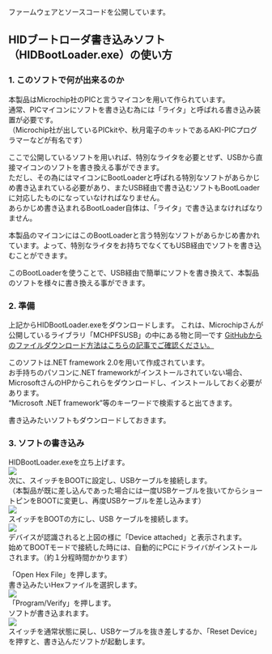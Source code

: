 ファームウェアとソースコードを公開しています。  

## HIDブートローダ書き込みソフト（HIDBootLoader.exe）の使い方

### 1. このソフトで何が出来るのか

本製品はMicrochip社のPICと言うマイコンを用いて作られています。  
通常、PICマイコンにソフトを書き込む為には「ライタ」と呼ばれる書き込み装置が必要です。  
（Microchip社が出しているPICkitや、秋月電子のキットであるAKI-PICプログラマーなどが有名です）  

ここで公開しているソフトを用いれば、特別なライタを必要とせず、USBから直接マイコンのソフトを書き換える事ができます。  
ただし、その為にはマイコンにBootLoaderと呼ばれる特別なソフトがあらかじめ書き込まれている必要があり、またUSB経由で書き込むソフトもBootLoaderに対応したものになっていなければなりません。  
あらかじめ書き込まれるBootLoader自体は、「ライタ」で書き込まなければなりません。  

本製品のマイコンにはこのBootLoaderと言う特別なソフトがあらかじめ書かれています。よって、特別なライタをお持ちでなくてもUSB経由でソフトを書き込むことができます。  

このBootLoaderを使うことで、USB経由で簡単にソフトを書き換えて、本製品のソフトを様々に書き換える事ができます。  

### 2. 準備

上記からHIDBootLoader.exeをダウンロードします。  これは、Microchipさんが公開しているライブラリ「MCHPFSUSB」の中にある物と同一です
 [GitHubからのファイルダウンロード方法はこちらの記事でご確認ください。](https://bit-trade-one.co.jp/h2gh/)

このソフトは.NET framework 2.0を用いて作成されています。  
お手持ちのパソコンに.NET frameworkがインストールされていない場合、MicrosoftさんのHPからこれらをダウンロードし、インストールしておく必要があります。  
“Microsoft .NET framework”等のキーワードで検索すると出てきます。  

書き込みたいソフトもダウンロードしておきます。  

### 3. ソフトの書き込み

HIDBootLoader.exeを立ち上げます。  
![](https://lh5.googleusercontent.com/-LoOXYx-U6JU1DHq827MB8_Rr_vVrsVM1tQ-15Qt62flYZ1t7dUdVXaBLf_9_d8waA406JswOexrPiNcTl_VAKZCXRSiR_85DPMlKXC-l3Gu-h_cQFDRFD0I)  
次に、スイッチをBOOTに設定し、USBケーブルを接続します。  
（本製品が既に差し込んであった場合には一度USBケーブルを抜いてからショートピンをBOOTに変更し、再度USBケーブルを差し込みます）  
![](https://bit-trade-one.co.jp/wp/wp-content/uploads/2022/02/9f2cc509cd0f1c6fa366683e9ea1e061.jpg)  
スイッチをBOOTの方にし、USB ケーブルを接続します。  
![](https://lh5.googleusercontent.com/WIZEQkqjACZQy8cXOTtHcCphWbtTRoAqtJRJBU4nBQPqal6o29Db1RgKaR72U6k9Pn_UAZ2AqRlzY-mzc5lbXGeQh_NJplQKMsG8f_8lXTqhUVoLEP2wsSWA)  
デバイスが認識されると上図の様に「Device attached」と表示されます。  
始めてBOOTモードで接続した時には、自動的にPCにドライバがインストールされます。（約１分程時間かかります）  

「Open Hex File」を押します。  
書き込みたいHexファイルを選択します。  
![](https://lh3.googleusercontent.com/M8iLRDr4ywckCrp2ERl6yFlg6HMsUwJquLnQfvSFLhfWz28tyif9Cr_iAMP5f9j9JymHWjI8bpvXKoDS78xEfp4jwaLLE6WDRqgqgX6bYB_RdXZl32eBdSoo)  
「Program/Verify」を押します。  
ソフトが書き込まれます。  
![](https://lh5.googleusercontent.com/QnN9dpeDCuivzr7NDv4quTuaJwTE5Ut8tlmfiqqxeoutUQGiw5qZyKojG7Qyg5cBqKgqW9vWMpxk2g-Z3HWYOG1ZpEzaXaJ6gjWSBrTt4eZXBmrXhTXVmlFj)  
スイッチを通常状態に戻し、USBケーブルを抜き差しするか、「Reset Device」を押すと、書き込んだソフトが起動します。  
